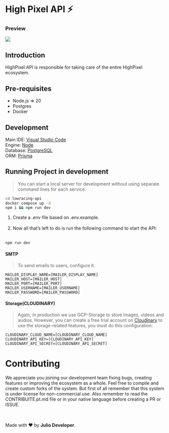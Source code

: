 # High Pixel API ⚡
### Preview
<img src="https://cdn.discordapp.com/attachments/886686024393187438/1429287386810159114/-_Home.png?ex=68f5971b&is=68f4459b&hm=1817b0d2b64a93419ca655700b46fd2281f844a939240d557b869d98f1b60711"/>

## Introduction
HighPixel API is responsible for taking care of the entire HighPixel ecosystem.

## Pre-requisites 
- Node.js => 20
- Postgres
- Docker

## Development
Main IDE: [Visual Studio Code](https://code.visualstudio.com) <br>
Engine: [Node](https://nodejs.org) <br>
Database: [PostgreSQL](https://www.postgresql.org/) <br>
ORM: [Prisma](https://www.prisma.io/)

## Running Project in development
> You can start a local server for development without using separate command lines for each service.
```bash
cd lowracing-api
docker compose up -d
npm i && npm run dev
```



1. Create a .env file based on .env.example.
<br/> <br/>
2. Now all that’s left to do is run the following command to start the API: <br/> <br/>
```
npm run dev
```

#### SMTP
> To send emails to users, configure it.
```env
MAILER_DISPLAY_NAME=[MAILER_DISPLAY_NAME]
MAILER_HOST=[MAILER_HOST]
MAILER_PORT=[MAILER_PORT]
MAILER_USERNAME=[MAILER_USERNAME]
MAILER_PASSWORD=[MAILER_PASSWORD]
```

#### Storage(CLOUDINARY) 
> Again, in production we use GCP-Storage to store images, videos and audios.
> However, you can create a free trial account on [Cloudinary](https://cloudinary.com) to use the storage-related features, you must do this configuration:
```env
CLOUDINARY_CLOUD_NAME=[CLOUDINARY_CLOUD_NAME]
CLOUDINARY_API_KEY=[CLOUDINARY_API_KEY]
CLOUDINARY_API_SECRET=[CLOUDINARY_API_SECRET]
```

# Contributing
We appreciate you joining our development team fixing bugs, creating features or improving the ecosystem as a whole. Feel free to compile and create custom forks of the system. But first of all remember that this system is under license for non-commercial use. Also remember to read the CONTRIBUITE.pt.md file or in your native language before creating a PR or ISSUE.

<br><br>
Made with ❤️ by **Julio Developer**.
